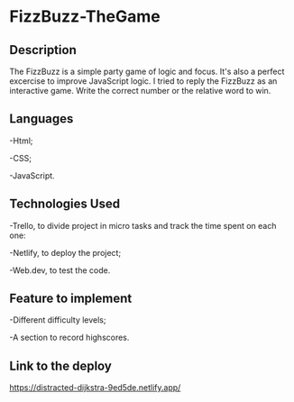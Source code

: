 # FizzBuzz-TheGame
**Description**
-
The FizzBuzz is a simple party game of logic and focus. It's also a perfect excercise to improve JavaScript logic. 
I tried to reply the FizzBuzz as an interactive game. 
Write the correct number or the relative word to win. 

**Languages**
-
-Html; 

-CSS; 

-JavaScript.

**Technologies Used**
-

-Trello, to divide project in micro tasks and track the time spent on each one:

-Netlify, to deploy the project;

-Web.dev, to test the code. 

**Feature to implement**
-
-Different difficulty levels;

-A section to record highscores.

**Link to the deploy**
-
https://distracted-dijkstra-9ed5de.netlify.app/
